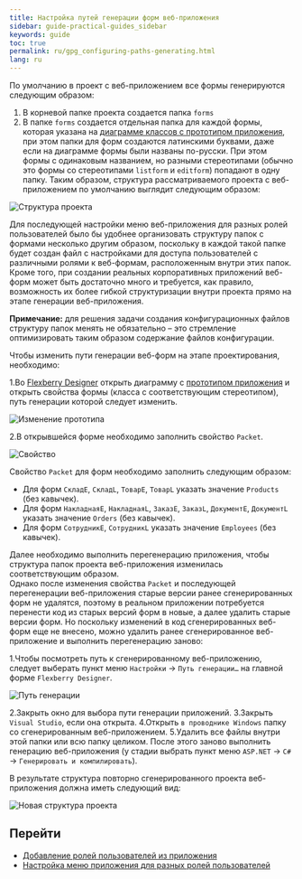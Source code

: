 ```yaml
---
title: Настройка путей генерации форм веб-приложения
sidebar: guide-practical-guides_sidebar
keywords: guide
toc: true
permalink: ru/gpg_configuring-paths-generating.html
lang: ru
---
```


По умолчанию в проект с веб-приложением все формы генерируются следующим образом:

1. В корневой папке проекта создается папка `forms`
2. В папке `forms` создается отдельная папка для каждой формы, которая указана на [диаграмме классов с прототипом приложения](gpg_prototype-creating.html), при этом папки для форм создаются латинскими буквами, даже если на диаграмме формы были названы по-русски. При этом формы с одинаковым названием, но разными стереотипами (обычно это формы со стереотипами `listform` и `editform`) попадают в одну папку.
Таким образом, структура рассматриваемого проекта с веб-приложением по умолчанию выглядит следующим образом:

![Структура проекта](/images/pages/guides/flexberry-aspnet/project-structure.png)

Для последующей настройки меню веб-приложения для разных ролей пользователей было бы удобнее организовать структуру папок с формами несколько другим образом, поскольку в каждой такой папке будет создан файл с настройками для доступа пользователей с различными ролями к веб-формам, расположенным внутри этих папок.  
Кроме того, при создании реальных корпоративных приложений веб-форм может быть достаточно много и требуется, как правило, возможность их более гибкой структуризации внутри проекта прямо на этапе генерации веб-приложения.

__Примечание:__ для решения задачи создания конфигурационных файлов структуру папок менять не обязательно – это стремление оптимизировать таким образом содержание файлов конфигурации.

Чтобы изменить пути генерации веб-форм на этапе проектирования, необходимо:

1.Во [Flexberry Designer](fd_flexberry-designer.html) открыть диаграмму с [прототипом приложения](gpg_prototype-creating.html) и открыть свойства формы (класса с соответствующим стереотипом), путь генерации которой следует изменить.

![Изменение прототипа](/images/pages/guides/flexberry-aspnet/prototype-change.png)

2.В открывшейся форме необходимо заполнить свойство `Packet`.

![Свойство](/images/pages/guides/flexberry-aspnet/packet.png)

Свойство `Packet` для форм необходимо заполнить следующим образом:

* Для форм `СкладE`, `СкладL`, `ТоварE`, `ТоварL` указать значение `Products` (без кавычек).
* Для форм `НакладнаяE`, `НакладнаяL`, `ЗаказE`, `ЗаказL`, `ДокументE`, `ДокументL` указать значение `Orders` (без кавычек).
* Для форм `СотрудникE`, `СотрудникL` указать значение `Employees` (без кавычек).

Далее необходимо выполнить перегенерацию приложения, чтобы структура папок проекта веб-приложения изменилась соответствующим образом.  
Однако после изменения свойства `Packet` и последующей перегенерации веб-приложения старые версии ранее сгенерированных форм не удалятся, поэтому в реальном приложении потребуется перенести код из старых версий форм в новые, а далее удалить старые версии форм. Но поскольку изменений в код сгенерированных веб-форм еще не внесено, можно удалить ранее сгенерированное веб-приложение и выполнить перегенерацию заново:

1.Чтобы посмотреть путь к сгенерированному веб-приложению, следует выберать пункт меню `Настройки` -> `Путь генерации…` на главной форме `Flexberry Designer`.

![Путь генерации](/images/pages/guides/flexberry-aspnet/paths-generating.png)

2.Закрыть окно для выбора пути генерации приложений.
3.Закрыть `Visual Studio`, если она открыта.
4.Открыть `в проводнике Windows` папку со сгенерированным веб-приложением.
5.Удалить все файлы внутри этой папки или всю папку целиком.
После этого заново выполнить генерацию веб-приложения (у стадии выбрать пункт меню `ASP.NET` -> `C#` -> `Генерировать и компилировать`).

В результате структура повторно сгенерированного проекта веб-приложения должна иметь следующий вид:

![Новая структура проекта](/images/pages/guides/flexberry-aspnet/project-structure-new.png)

## Перейти

* <i class="fa fa-arrow-left" aria-hidden="true"></i> [Добавление ролей пользователей из приложения](gpg_adding-user-roles.html)
* [Настройка меню приложения для разных ролей пользователей](gpg_customize-application-menu.html) <i class="fa fa-arrow-right" aria-hidden="true"></i>
